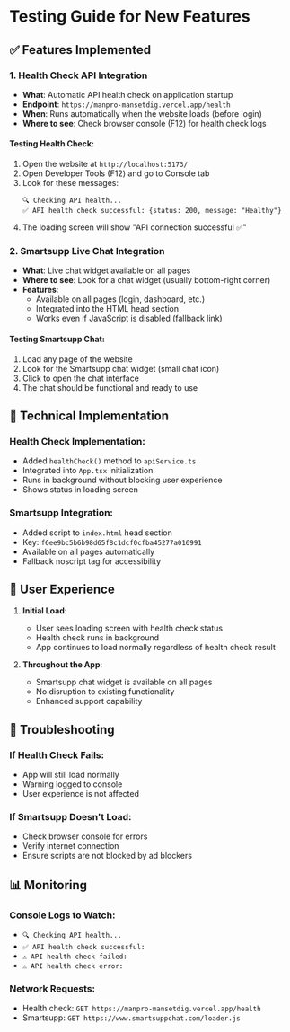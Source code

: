 # Testing Guide for New Features

## ✅ Features Implemented

### 1. **Health Check API Integration**
- **What**: Automatic API health check on application startup
- **Endpoint**: `https://manpro-mansetdig.vercel.app/health`
- **When**: Runs automatically when the website loads (before login)
- **Where to see**: Check browser console (F12) for health check logs

#### Testing Health Check:
1. Open the website at `http://localhost:5173/`
2. Open Developer Tools (F12) and go to Console tab
3. Look for these messages:
   ```
   🔍 Checking API health...
   ✅ API health check successful: {status: 200, message: "Healthy"}
   ```
4. The loading screen will show "API connection successful ✅"

### 2. **Smartsupp Live Chat Integration**
- **What**: Live chat widget available on all pages
- **Where to see**: Look for a chat widget (usually bottom-right corner)
- **Features**: 
  - Available on all pages (login, dashboard, etc.)
  - Integrated into the HTML head section
  - Works even if JavaScript is disabled (fallback link)

#### Testing Smartsupp Chat:
1. Load any page of the website
2. Look for the Smartsupp chat widget (small chat icon)
3. Click to open the chat interface
4. The chat should be functional and ready to use

## 🔧 Technical Implementation

### Health Check Implementation:
- Added `healthCheck()` method to `apiService.ts`
- Integrated into `App.tsx` initialization
- Runs in background without blocking user experience
- Shows status in loading screen

### Smartsupp Integration:
- Added script to `index.html` head section
- Key: `f6ee9bc5b6b98d65f8c1dcf0cfba45277a016991`
- Available on all pages automatically
- Fallback noscript tag for accessibility

## 🎯 User Experience

1. **Initial Load**: 
   - User sees loading screen with health check status
   - Health check runs in background
   - App continues to load normally regardless of health check result

2. **Throughout the App**:
   - Smartsupp chat widget is available on all pages
   - No disruption to existing functionality
   - Enhanced support capability

## 🐛 Troubleshooting

### If Health Check Fails:
- App will still load normally
- Warning logged to console
- User experience is not affected

### If Smartsupp Doesn't Load:
- Check browser console for errors
- Verify internet connection
- Ensure scripts are not blocked by ad blockers

## 📊 Monitoring

### Console Logs to Watch:
- `🔍 Checking API health...`
- `✅ API health check successful:`
- `⚠️ API health check failed:`
- `⚠️ API health check error:`

### Network Requests:
- Health check: `GET https://manpro-mansetdig.vercel.app/health`
- Smartsupp: `GET https://www.smartsuppchat.com/loader.js`
